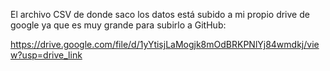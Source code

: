 El archivo CSV de donde saco los datos está subido a mi propio drive de google ya que es muy grande para subirlo a GitHub:

https://drive.google.com/file/d/1yYtisjLaMogjk8mOdBRKPNlYj84wmdkj/view?usp=drive_link

